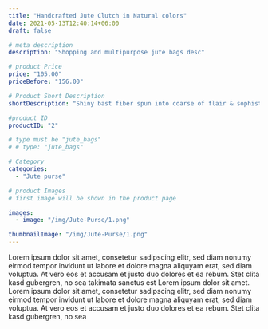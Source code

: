 ```yaml
---
title: "Handcrafted Jute Clutch in Natural colors"
date: 2021-05-13T12:40:14+06:00
draft: false

# meta description
description: "Shopping and multipurpose jute bags desc"

# product Price
price: "105.00"
priceBefore: "156.00"

# Product Short Description
shortDescription: "Shiny bast fiber spun into coarse of flair & sophistication. Made by 100% sustainable jute makers this jute purse is pet-friendly and cruelty-free."

#product ID
productID: "2"

# type must be "jute_bags"
# # type: "jute_bags"

# Category
categories:
  - "Jute purse"

# product Images
# first image will be shown in the product page

images:
  - image: "/img/Jute-Purse/1.png"

thumbnailImage: "/img/Jute-Purse/1.png"
---
```


Lorem ipsum dolor sit amet, consetetur sadipscing elitr, sed diam nonumy eirmod tempor invidunt ut labore et dolore magna aliquyam erat, sed diam voluptua. At vero eos et accusam et justo duo dolores et ea rebum. Stet clita kasd gubergren, no sea takimata sanctus est Lorem ipsum dolor sit amet. Lorem ipsum dolor sit amet, consetetur sadipscing elitr, sed diam nonumy eirmod tempor invidunt ut labore et dolore magna aliquyam erat, sed diam voluptua. At vero eos et accusam et justo duo dolores et ea rebum. Stet clita kasd gubergren, no sea
